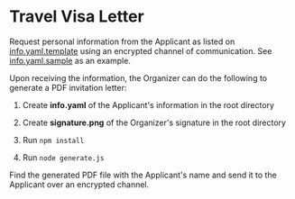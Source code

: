 Travel Visa Letter
==================

Request personal information from the Applicant as listed on [info.yaml.template](./info.yaml.template) using an encrypted channel of communication.
See [info.yaml.sample](./info.yaml.sample) as an example.

Upon receiving the information, the Organizer can do the following to generate a PDF invitation letter:

1. Create **info.yaml** of the Applicant's information in the root directory

1. Create **signature.png** of the Organizer's signature in the root directory

1. Run `npm install`

1. Run `node generate.js`

Find the generated PDF file with the Applicant's name and send it to the Applicant over an encrypted channel.
